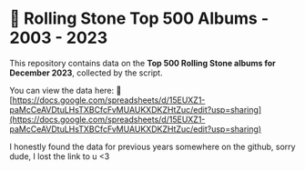 # 🎵 Rolling Stone Top 500 Albums - 2003 - 2023

This repository contains data on the **Top 500 Rolling Stone albums for December 2023**, collected by the script.

You can view the data here:
🔗 [https://docs.google.com/spreadsheets/d/15EUXZ1-paMcCeAVDtuLHsTXBCfcFvMUAUKXDKZHtZuc/edit?usp=sharing](https://docs.google.com/spreadsheets/d/15EUXZ1-paMcCeAVDtuLHsTXBCfcFvMUAUKXDKZHtZuc/edit?usp=sharing)

I honestly found the data for previous years somewhere on the github, sorry dude, I lost the link to u <3
